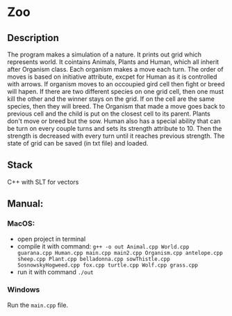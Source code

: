 #  Zoo

## Description
 The program makes a simulation of a nature. It prints out grid which represents world. It cointains Animals, Plants and Human, which all inherit after Organism class. Each organism makes a move each turn. The order of moves is based on initiative attribute, excpet for Human as it is controlled with arrows. If organism moves to an occoupied gird cell then fight or breed will hapen. If there are two different species on one grid cell, then one must kill the other and the winner stays on the grid. If on the cell are the same species, then they will breed. The Organism that made a move goes back to previous cell and the child is put on the closest cell to its parent. Plants don't move or breed but the sow. Human also has a special ability that can be turn on every couple turns and sets its strength attribute to 10. Then the strength is decreased with every turn until it reaches previous strength. The state of grid can be saved (in txt file) and loaded.

## Stack
 C++ with SLT for vectors

## Manual:
### MacOS:
 - open project in terminal
 - compile it with command: `g++ -o out Animal.cpp World.cpp guarana.cpp Human.cpp main.cpp main2.cpp Organism.cpp antelope.cpp sheep.cpp Plant.cpp belladonna.cpp sowThistle.cpp SosnowskyHogweed.cpp fox.cpp turtle.cpp Wolf.cpp grass.cpp`
 - run it with command `./out`

### Windows
 Run the `main.cpp` file.
